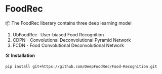 # FoodRec
📦 The FoodRec liberary contains three deep learning model 
1. UbFoodRec- User-biased Food Recognition
2. CDPN - Convolutional Deconvolutional Pyramid Network
3. FCDN - Food Convolutional Deconvolutional Network 

🛠 **Installation**

```pip install git+https://github.com/DeepFoodRec/Food-Recognition.git```
